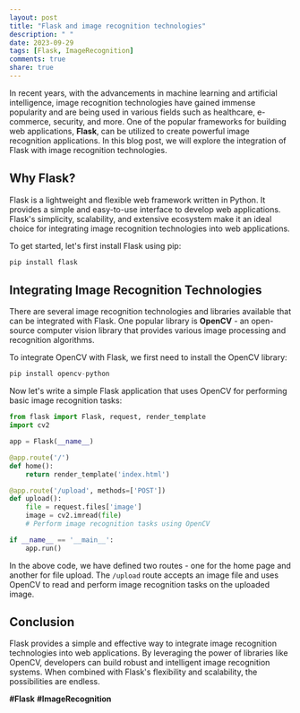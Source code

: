 ```yaml
---
layout: post
title: "Flask and image recognition technologies"
description: " "
date: 2023-09-29
tags: [Flask, ImageRecognition]
comments: true
share: true
---
```


In recent years, with the advancements in machine learning and artificial intelligence, image recognition technologies have gained immense popularity and are being used in various fields such as healthcare, e-commerce, security, and more. One of the popular frameworks for building web applications, **Flask**, can be utilized to create powerful image recognition applications. In this blog post, we will explore the integration of Flask with image recognition technologies.

## Why Flask?

Flask is a lightweight and flexible web framework written in Python. It provides a simple and easy-to-use interface to develop web applications. Flask's simplicity, scalability, and extensive ecosystem make it an ideal choice for integrating image recognition technologies into web applications.

To get started, let's first install Flask using pip:

```python
pip install flask
```

## Integrating Image Recognition Technologies

There are several image recognition technologies and libraries available that can be integrated with Flask. One popular library is **OpenCV** - an open-source computer vision library that provides various image processing and recognition algorithms.

To integrate OpenCV with Flask, we first need to install the OpenCV library:

```python
pip install opencv-python
```

Now let's write a simple Flask application that uses OpenCV for performing basic image recognition tasks:

```python
from flask import Flask, request, render_template
import cv2

app = Flask(__name__)

@app.route('/')
def home():
    return render_template('index.html')

@app.route('/upload', methods=['POST'])
def upload():
    file = request.files['image']
    image = cv2.imread(file)
    # Perform image recognition tasks using OpenCV

if __name__ == '__main__':
    app.run()
```

In the above code, we have defined two routes - one for the home page and another for file upload. The `/upload` route accepts an image file and uses OpenCV to read and perform image recognition tasks on the uploaded image.

## Conclusion

Flask provides a simple and effective way to integrate image recognition technologies into web applications. By leveraging the power of libraries like OpenCV, developers can build robust and intelligent image recognition systems. When combined with Flask's flexibility and scalability, the possibilities are endless.

**#Flask** **#ImageRecognition**